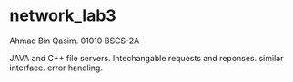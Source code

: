 # network_lab3
Ahmad Bin Qasim.
01010
BSCS-2A


JAVA and C++ file servers.
Intechangable requests and reponses.
similar interface.
error handling.

